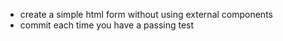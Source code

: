 - create a simple html form without using external components
- commit each time you have a passing test
